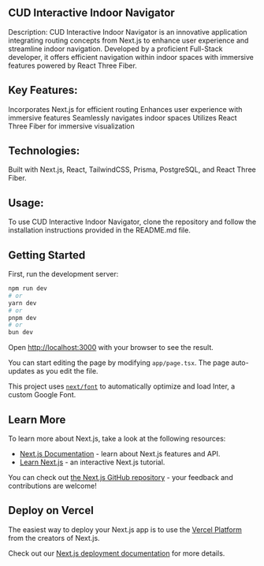 ## CUD Interactive Indoor Navigator
Description:
CUD Interactive Indoor Navigator is an innovative application integrating routing concepts from Next.js to enhance user experience and streamline indoor navigation. Developed by a proficient Full-Stack developer, it offers efficient navigation within indoor spaces with immersive features powered by React Three Fiber.

## Key Features:

Incorporates Next.js for efficient routing
Enhances user experience with immersive features
Seamlessly navigates indoor spaces
Utilizes React Three Fiber for immersive visualization

## Technologies:
Built with Next.js, React, TailwindCSS, Prisma, PostgreSQL, and React Three Fiber.

## Usage:
To use CUD Interactive Indoor Navigator, clone the repository and follow the installation instructions provided in the README.md file.




## Getting Started

First, run the development server:

```bash
npm run dev
# or
yarn dev
# or
pnpm dev
# or
bun dev
```

Open [http://localhost:3000](http://localhost:3000) with your browser to see the result.

You can start editing the page by modifying `app/page.tsx`. The page auto-updates as you edit the file.

This project uses [`next/font`](https://nextjs.org/docs/basic-features/font-optimization) to automatically optimize and load Inter, a custom Google Font.

## Learn More

To learn more about Next.js, take a look at the following resources:

- [Next.js Documentation](https://nextjs.org/docs) - learn about Next.js features and API.
- [Learn Next.js](https://nextjs.org/learn) - an interactive Next.js tutorial.

You can check out [the Next.js GitHub repository](https://github.com/vercel/next.js/) - your feedback and contributions are welcome!

## Deploy on Vercel

The easiest way to deploy your Next.js app is to use the [Vercel Platform](https://vercel.com/new?utm_medium=default-template&filter=next.js&utm_source=create-next-app&utm_campaign=create-next-app-readme) from the creators of Next.js.

Check out our [Next.js deployment documentation](https://nextjs.org/docs/deployment) for more details.
